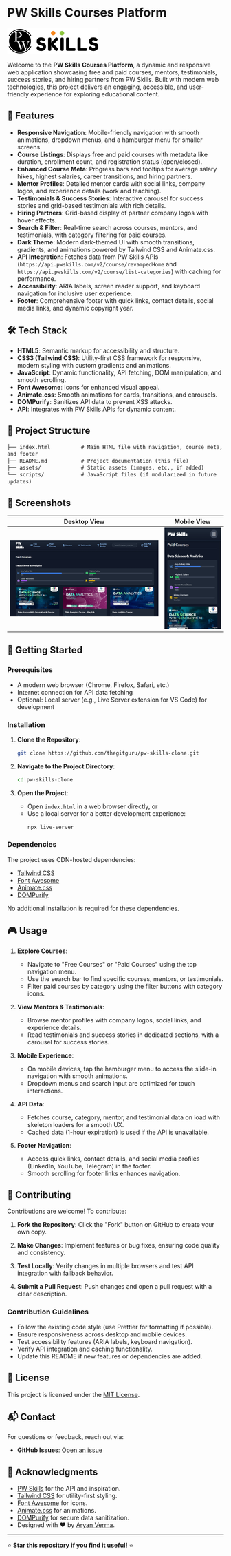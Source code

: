 # PW Skills Courses Platform

![PW Skills Banner](logo.svg)

Welcome to the **PW Skills Courses Platform**, a dynamic and responsive web application showcasing free and paid courses, mentors, testimonials, success stories, and hiring partners from PW Skills. Built with modern web technologies, this project delivers an engaging, accessible, and user-friendly experience for exploring educational content.

## 🚀 Features

- **Responsive Navigation**: Mobile-friendly navigation with smooth animations, dropdown menus, and a hamburger menu for smaller screens.
- **Course Listings**: Displays free and paid courses with metadata like duration, enrollment count, and registration status (open/closed).
- **Enhanced Course Meta**: Progress bars and tooltips for average salary hikes, highest salaries, career transitions, and hiring partners.
- **Mentor Profiles**: Detailed mentor cards with social links, company logos, and experience details (work and teaching).
- **Testimonials & Success Stories**: Interactive carousel for success stories and grid-based testimonials with rich details.
- **Hiring Partners**: Grid-based display of partner company logos with hover effects.
- **Search & Filter**: Real-time search across courses, mentors, and testimonials, with category filtering for paid courses.
- **Dark Theme**: Modern dark-themed UI with smooth transitions, gradients, and animations powered by Tailwind CSS and Animate.css.
- **API Integration**: Fetches data from PW Skills APIs (`https://api.pwskills.com/v2/course/revampedHome` and `https://api.pwskills.com/v2/course/list-categories`) with caching for performance.
- **Accessibility**: ARIA labels, screen reader support, and keyboard navigation for inclusive user experience.
- **Footer**: Comprehensive footer with quick links, contact details, social media links, and dynamic copyright year.

## 🛠️ Tech Stack

- **HTML5**: Semantic markup for accessibility and structure.
- **CSS3 (Tailwind CSS)**: Utility-first CSS framework for responsive, modern styling with custom gradients and animations.
- **JavaScript**: Dynamic functionality, API fetching, DOM manipulation, and smooth scrolling.
- **Font Awesome**: Icons for enhanced visual appeal.
- **Animate.css**: Smooth animations for cards, transitions, and carousels.
- **DOMPurify**: Sanitizes API data to prevent XSS attacks.
- **API**: Integrates with PW Skills APIs for dynamic content.

## 📂 Project Structure

```plaintext
├── index.html          # Main HTML file with navigation, course meta, and footer
├── README.md           # Project documentation (this file)
├── assets/             # Static assets (images, etc., if added)
└── scripts/            # JavaScript files (if modularized in future updates)
```

## 📸 Screenshots

| Desktop View | Mobile View |
|--------------|-------------|
| ![Desktop Screenshot](desktop-view.png) | ![Mobile Screenshot](mobile-view.png) |

## 🏁 Getting Started

### Prerequisites

- A modern web browser (Chrome, Firefox, Safari, etc.)
- Internet connection for API data fetching
- Optional: Local server (e.g., Live Server extension for VS Code) for development

### Installation

1. **Clone the Repository**:
   ```bash
   git clone https://github.com/thegitguru/pw-skills-clone.git
   ```

2. **Navigate to the Project Directory**:
   ```bash
   cd pw-skills-clone
   ```

3. **Open the Project**:
   - Open `index.html` in a web browser directly, or
   - Use a local server for a better development experience:
     ```bash
     npx live-server
     ```

### Dependencies

The project uses CDN-hosted dependencies:
- [Tailwind CSS](https://cdn.tailwindcss.com)
- [Font Awesome](https://cdnjs.com/libraries/font-awesome)
- [Animate.css](https://cdnjs.com/libraries/animate.css)
- [DOMPurify](https://cdnjs.com/libraries/dompurify)

No additional installation is required for these dependencies.

## 🎮 Usage

1. **Explore Courses**:
   - Navigate to "Free Courses" or "Paid Courses" using the top navigation menu.
   - Use the search bar to find specific courses, mentors, or testimonials.
   - Filter paid courses by category using the filter buttons with category icons.

2. **View Mentors & Testimonials**:
   - Browse mentor profiles with company logos, social links, and experience details.
   - Read testimonials and success stories in dedicated sections, with a carousel for success stories.

3. **Mobile Experience**:
   - On mobile devices, tap the hamburger menu to access the slide-in navigation with smooth animations.
   - Dropdown menus and search input are optimized for touch interactions.

4. **API Data**:
   - Fetches course, category, mentor, and testimonial data on load with skeleton loaders for a smooth UX.
   - Cached data (1-hour expiration) is used if the API is unavailable.

5. **Footer Navigation**:
   - Access quick links, contact details, and social media profiles (LinkedIn, YouTube, Telegram) in the footer.
   - Smooth scrolling for footer links enhances navigation.

## 🤝 Contributing

Contributions are welcome! To contribute:

1. **Fork the Repository**:
   Click the "Fork" button on GitHub to create your own copy.

2. **Make Changes**:
   Implement features or bug fixes, ensuring code quality and consistency.

3. **Test Locally**:
   Verify changes in multiple browsers and test API integration with fallback behavior.

4. **Submit a Pull Request**:
   Push changes and open a pull request with a clear description.

### Contribution Guidelines

- Follow the existing code style (use Prettier for formatting if possible).
- Ensure responsiveness across desktop and mobile devices.
- Test accessibility features (ARIA labels, keyboard navigation).
- Verify API integration and caching functionality.
- Update this README if new features or dependencies are added.

## 📜 License

This project is licensed under the [MIT License](LICENSE).

## 📬 Contact

For questions or feedback, reach out via:
- **GitHub Issues**: [Open an issue](https://github.com/thegitguru/pw-skills-clone/issues)

## 🙌 Acknowledgments

- [PW Skills](https://pwskills.com) for the API and inspiration.
- [Tailwind CSS](https://tailwindcss.com) for utility-first styling.
- [Font Awesome](https://fontawesome.com) for icons.
- [Animate.css](https://animate.style) for animations.
- [DOMPurify](https://github.com/cure53/DOMPurify) for secure data sanitization.
- Designed with ❤️ by [Aryan Verma](https://github.com/thegitguru).

---

⭐ **Star this repository if you find it useful!** ⭐
